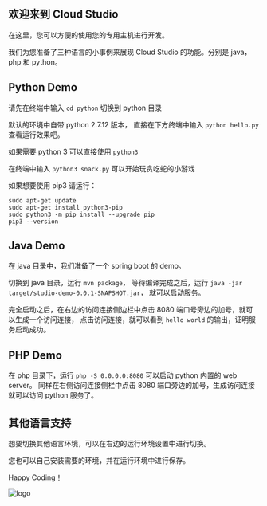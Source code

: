 ## 欢迎来到 Cloud Studio

在这里，您可以方便的使用您的专用主机进行开发。

我们为您准备了三种语言的小事例来展现 Cloud Studio 的功能。分别是 java， php 和 python。

## Python Demo

请先在终端中输入 `cd python` 切换到 python 目录

默认的环境中自带 python 2.7.12 版本，
直接在下方终端中输入 `python hello.py` 查看运行效果吧。

如果需要 python 3 可以直接使用 `python3`

在终端中输入 `python3 snack.py` 可以开始玩贪吃蛇的小游戏

如果想要使用 pip3 请运行：

```
sudo apt-get update
sudo apt-get install python3-pip
sudo python3 -m pip install --upgrade pip
pip3 --version
```

## Java Demo

在 java 目录中，我们准备了一个 spring boot 的 demo。

切换到 java 目录，运行 `mvn package`，
等待编译完成之后，运行 `java -jar target/studio-demo-0.0.1-SNAPSHOT.jar`，
就可以启动服务。

完全启动之后，在右边的访问连接侧边栏中点击 8080 端口号旁边的加号，就可以生成一个访问连接，
点击访问连接，就可以看到 `hello world` 的输出，证明服务启动成功。

## PHP Demo

在 php 目录下，运行 `php -S 0.0.0.0:8080` 可以启动 python 内置的 web server。
同样在右侧访问连接侧栏中点击 8080 端口旁边的加号，生成访问连接就可以访问 python 服务了。

## 其他语言支持

想要切换其他语言环境，可以在右边的运行环境设置中进行切换。

您也可以自己安装需要的环境，并在运行环境中进行保存。




Happy Coding！

![logo](https://dn-coding-net-production-pp.qbox.me/0905c8a9-5b33-4819-83d4-3cd0528b0c86.png)
